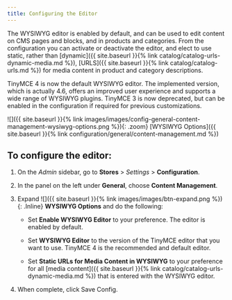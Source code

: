 ```yaml
---
title: Configuring the Editor
---
```


The WYSIWYG editor is enabled by default, and can be used to edit content on CMS pages and blocks, and in products and categories. From the configuration you can activate or deactivate the editor, and elect to use static, rather than [dynamic]({{ site.baseurl }}{% link catalog/catalog-urls-dynamic-media.md %}), [URLS]({{ site.baseurl }}{% link catalog/catalog-urls.md %}) for media content in product and category descriptions.

TinyMCE 4 is now the default WYSIWYG editor. The implemented version, which is actually 4.6, offers an improved user experience and supports a wide range of WYSIWYG plugins. TinyMCE 3 is now deprecated, but can be enabled in the configuration if required for previous customizations.

![]({{ site.baseurl }}{% link images/images/config-general-content-management-wysiwyg-options.png %}){: .zoom}
[WYSIWYG Options]({{ site.baseurl }}{% link configuration/general/content-management.md %})

## To configure the editor:

1. On the _Admin_ sidebar, go to **Stores** > _Settings_ > **Configuration**.

1. In the panel on the left under **General**, choose **Content Management**.

1. Expand ![]({{ site.baseurl }}{% link images/images/btn-expand.png %}){: .Inline} **WYSIWYG Options** and do the following:

    - Set **Enable WYSIWYG Editor** to your preference. The editor is enabled by default.

    - Set **WYSIWYG Editor** to the version of the TinyMCE editor that you want to use. TinyMCE 4 is the recommended and default editor.

    - Set **Static URLs for Media Content in WYSIWYG** to your preference for all [media content]({{ site.baseurl }}{% link catalog/catalog-urls-dynamic-media.md %}) that is entered with the WYSIWYG editor.

1. When complete, click <span class="btn">Save Config</span>.
